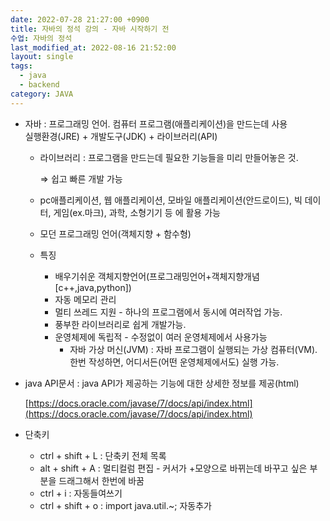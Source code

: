 ```yaml
---
date: 2022-07-28 21:27:00 +0900
title: 자바의 정석 강의 - 자바 시작하기 전
수업: 자바의 정석
last_modified_at: 2022-08-16 21:52:00
layout: single
tags:
  - java
  - backend
category: JAVA
---
```

- 자바 : 프로그래밍 언어. 컴퓨터 프로그램(애플리케이션)을 만드는데 사용  
    실행환경(JRE) + 개발도구(JDK) + 라이브러리(API)  
    - 라이브러리 : 프로그램을 만드는데 필요한 기능들을 미리 만들어놓은 것.
        
        ⇒ 쉽고 빠른 개발 가능
        
    - pc애플리케이션, 웹 애플리케이션, 모바일 애플리케이션(안드로이드), 빅 데이터, 게임(ex.마크), 과학, 소형기기 등 에 활용 가능
    - 모던 프로그래밍 언어(객체지향 + 함수형)
    - 특징
        - 배우기쉬운 객체지향언어(프로그래밍언어+객체지향개념[c++,java,python])
        - 자동 메모리 관리
        - 멀티 쓰레드 지원 - 하나의 프로그램에서 동시에 여러작업 가능.
        - 풍부한 라이브러리로 쉽게 개발가능.
        - 운영체제에 독립적 - 수정없이 여러 운영체제에서 사용가능
            - 자바 가상 머신(JVM) : 자바 프로그램이 실행되는 가상 컴퓨터(VM). 한번 작성하면, 어디서든(어떤 운영체제에서도) 실행 가능.
- java API문서 : java API가 제공하는 기능에 대한 상세한 정보를 제공(html)
    
    [https://docs.oracle.com/javase/7/docs/api/index.html](https://docs.oracle.com/javase/7/docs/api/index.html)
    
      
    
- 단축키
    
    - ctrl + shift + L : 단축키 전체 목록
    - alt + shift + A : 멀티컬럼 편집 - 커서가 +모양으로 바뀌는데 바꾸고 싶은 부분을 드래그해서 한번에 바꿈
    - ctrl + i : 자동들여쓰기
    - ctrl + shift + o : import java.util.~; 자동추가